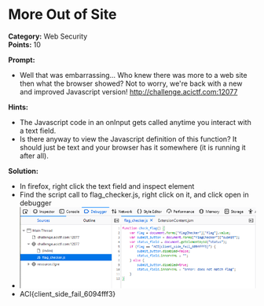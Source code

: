 # More Out of Site #

**Category:**	Web Security  
**Points:**	10

**Prompt:** 
* Well that was embarrassing... Who knew there was more to a web site then what the browser showed? Not to worry, we're back with a new and improved Javascript version! http://challenge.acictf.com:12077 

**Hints:** 
* The Javascript code in an onInput gets called anytime you interact with a text field. 
* Is there anyway to view the Javascript definition of this function? It should just be text and your browser has it somewhere (it is running it after all). 

**Solution:**
* In firefox, right click the text field and inspect element 
* Find the script call to flag_checker.js, right click on it, and click open in debugger 
* ![solution](./MoreOutOfSite1.png)
* ACI{client_side_fail_6094fff3}
